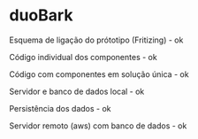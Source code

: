 # duoBark
<p>Esquema de ligação do prótotipo (Fritizing) - ok</p>
<p>Código individual dos componentes - ok</p>
<p>Código com componentes em solução única - ok</p>
<p>Servidor e banco de dados local - ok</p>
<p>Persistência dos dados - ok</p>
<p>Servidor remoto (aws) com banco de dados - ok</p>
<br>
